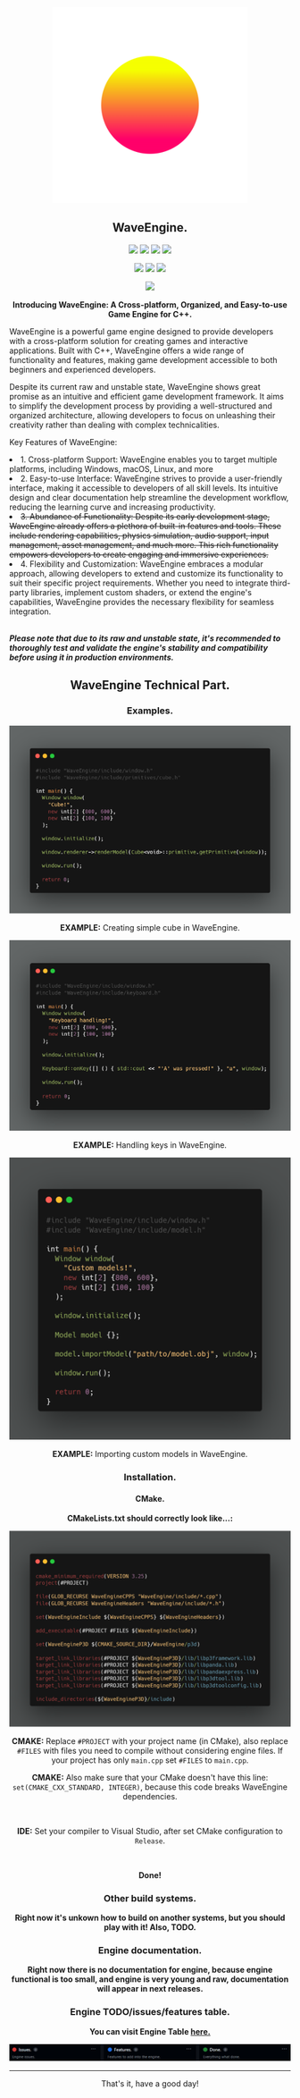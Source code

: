 <p align="center"><img src="WaveEngine.png" width=350 height=350></p>
<h2 align="center">WaveEngine.</h2>

<p align="center"><img src="https://img.shields.io/github/stars/xzripper/WaveEngine?color=white&style=for-the-badge"> <img src="https://img.shields.io/github/v/tag/xzripper/WaveEngine?color=white&style=for-the-badge"> <img src="https://img.shields.io/github/commit-activity/w/xzripper/WaveEngine?color=white&style=for-the-badge"> <img src="https://img.shields.io/github/last-commit/xzripper/WaveEngine?color=white&style=for-the-badge"></p>
<p align="center"><img src="https://img.shields.io/github/languages/top/xzripper/WaveEngine?color=white&style=for-the-badge"> <img src="https://img.shields.io/github/languages/count/xzripper/WaveEngine?color=white&style=for-the-badge"> <img src="https://www.codefactor.io/repository/github/xzripper/waveengine/badge?style=for-the-badge"></p>
<p align="center"><img src="https://img.shields.io/github/license/xzripper/WaveEngine?color=white&style=for-the-badge"></p>

<p align="center">
<b>Introducing WaveEngine: A Cross-platform, Organized, and Easy-to-use Game Engine for C++.</b>

WaveEngine is a powerful game engine designed to provide developers with a cross-platform solution for creating games and interactive applications. Built with C++, WaveEngine offers a wide range of functionality and features, making game development accessible to both beginners and experienced developers.

Despite its current raw and unstable state, WaveEngine shows great promise as an intuitive and efficient game development framework. It aims to simplify the development process by providing a well-structured and organized architecture, allowing developers to focus on unleashing their creativity rather than dealing with complex technicalities.

Key Features of WaveEngine:

<li>1. Cross-platform Support: WaveEngine enables you to target multiple platforms, including Windows, macOS, Linux, and more</li>

<li>2. Easy-to-use Interface: WaveEngine strives to provide a user-friendly interface, making it accessible to developers of all skill levels. Its intuitive design and clear documentation help streamline the development workflow, reducing the learning curve and increasing productivity.</li>

<li><strike>3. Abundance of Functionality: Despite its early development stage, WaveEngine already offers a plethora of built-in features and tools. These include rendering capabilities, physics simulation, audio support, input management, asset management, and much more. This rich functionality empowers developers to create engaging and immersive experiences.</strike></li>

<li>4. Flexibility and Customization: WaveEngine embraces a modular approach, allowing developers to extend and customize its functionality to suit their specific project requirements. Whether you need to integrate third-party libraries, implement custom shaders, or extend the engine's capabilities, WaveEngine provides the necessary flexibility for seamless integration.</li><br>

<i><b>Please note that due to its raw and unstable state, it's recommended to thoroughly test and validate the engine's stability and compatibility before using it in production environments.</b></i>
</p>

<h2 align="center">WaveEngine Technical Part.</h2>

<div align="center">
  <h3>Examples.</h3>

  <p><img src="Media\FirstExample.png"></p>
  <p><b>EXAMPLE:</b> Creating simple cube in WaveEngine.</p>

  <p><img src="Media\SecondExample.png"></p>
  <p><b>EXAMPLE:</b> Handling keys in WaveEngine.</p>

  <p><img src="Media\ThirdExample.png"></p>
  <p><b>EXAMPLE:</b> Importing custom models in WaveEngine.</p>

  <h3>Installation.</h3>
  <h4>CMake.</h4>

  <p><b>CMakeLists.txt should correctly look like...:</b></p>

  <p><img src="Media\CMake.png"></p>

  <p><b>CMAKE:</b> Replace <code>#PROJECT</code> with your project name (in CMake), also replace <code>#FILES</code> with files you need to compile without considering engine files. If your project has only <code>main.cpp</code> set <code>#FILES</code> to <code>main.cpp</code>.</p>
  <p><b>CMAKE:</b> Also make sure that your CMake doesn't have this line: <code>set(CMAKE_CXX_STANDARD, INTEGER)</code>, because this code breaks WaveEngine dependencies.</p><br>

  <p><b>IDE:</b> Set your compiler to Visual Studio, after set CMake configuration to <code>Release</code>.</p><br>
  
  <p><b>Done!</b></p>

  <h3>Other build systems.</h3>

  <p><b>Right now it's unkown how to build on another systems, but you should play with it! Also, TODO.</b></p>

  <h3>Engine documentation.</h3>
  <p><b>Right now there is no documentation for engine, because engine functional is too small, and engine is very young and raw, documentation will appear in next releases.</b></p>

  <h3>Engine TODO/issues/features table.</h3>
  <p><b>You can visit Engine Table <a href="https://github.com/users/xzripper/projects/4/">here.</a></b></p>
  <a href="https://github.com/users/xzripper/projects/4/"><img src="Media\EngineTable.png"></a>
</div>
  
<hr><p align="center">That's it, have a good day!</p>
